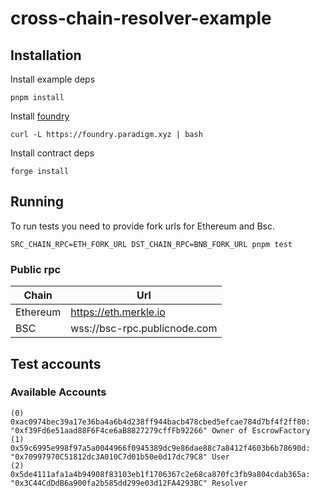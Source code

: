 # cross-chain-resolver-example

## Installation

Install example deps

```shell
pnpm install
```

Install [foundry](https://book.getfoundry.sh/getting-started/installation)

```shell
curl -L https://foundry.paradigm.xyz | bash
```

Install contract deps

```shell
forge install
```

## Running

To run tests you need to provide fork urls for Ethereum and Bsc.

```shell
SRC_CHAIN_RPC=ETH_FORK_URL DST_CHAIN_RPC=BNB_FORK_URL pnpm test
```

### Public rpc

| Chain    | Url                          |
|----------|------------------------------|
| Ethereum | https://eth.merkle.io        |
| BSC      | wss://bsc-rpc.publicnode.com |

## Test accounts

### Available Accounts

```
(0) 0xac0974bec39a17e36ba4a6b4d238ff944bacb478cbed5efcae784d7bf4f2ff80: "0xf39Fd6e51aad88F6F4ce6aB8827279cffFb92266" Owner of EscrowFactory
(1) 0x59c6995e998f97a5a0044966f0945389dc9e86dae88c7a8412f4603b6b78690d: "0x70997970C51812dc3A010C7d01b50e0d17dc79C8" User
(2) 0x5de4111afa1a4b94908f83103eb1f1706367c2e68ca870fc3fb9a804cdab365a: "0x3C44CdDdB6a900fa2b585dd299e03d12FA4293BC" Resolver
```
